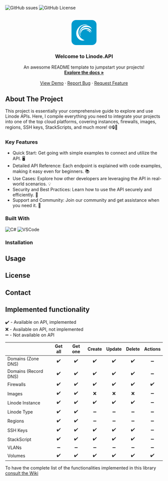 ![GitHub ssues](https://img.shields.io/github/issues/ljchuello/Linode.API)
![GitHub License](https://img.shields.io/github/license/ljchuello/Linode.API)


<br />
<div align="center">
  <a href="https://github.com/othneildrew/Best-README-Template">
    <img src="https://raw.githubusercontent.com/ljchuello/Linode.API/master/icon_128.png" alt="Logo" width="80" height="80">
  </a>

  <h3 align="center">Welcome to Linode.API</h3>

  <p align="center">
    An awesome README template to jumpstart your projects!
    <br />
    <a href="https://ljchuello.gitbook.io/linode.api/"><strong>Explore the docs »</strong></a>
    <br />
    <br />
    <a href="https://ljchuello.gitbook.io/linode.api/functions-and-methods/linode-instance">View Demo</a>
    ·
    <a href="https://github.com/ljchuello/Linode.API/issues/new">Report Bug</a>
    ·
    <a href="https://github.com/othneildrew/Best-README-Template/issues">Request Feature</a>
  </p>
</div>


## About The Project

This project is essentially your comprehensive guide to explore and use Linode APIs. Here, I compile everything you need to integrate your projects into one of the top cloud platforms, covering instances, firewalls, images, regions, SSH keys, StackScripts, and much more! 🌐🔒🚀

### Key Features

* Quick Start: Get going with simple examples to connect and utilize the API. 🖥️
* Detailed API Reference: Each endpoint is explained with code examples, making it easy even for beginners. 📚
* Use Cases: Explore how other developers are leveraging the API in real-world scenarios. 💡
* Security and Best Practices: Learn how to use the API securely and efficiently. 🔐
* Support and Community: Join our community and get assistance when you need it. 👥

### Built With
<img src="https://raw.githubusercontent.com/bablubambal/All_logo_and_pictures/7c0ac2ceb9f9d24992ec393d11fa7337d2f92466/programming%20languages/c%23.svg" alt="C#" width="128"> <img src="https://raw.githubusercontent.com/bablubambal/All_logo_and_pictures/7c0ac2ceb9f9d24992ec393d11fa7337d2f92466/text%20editors/vscode.svg" alt="VSCode" width="128">

### Installation

## Usage

## License

## Contact

## Implemented functionality

:heavy_check_mark: - Available on API, implemented\
:x: - Available on API, not implemented\
:heavy_minus_sign:  - Not available on API

|  | Get all | Get one | Create | Update | Delete | Actions |
|--|:--:|:--:|:--:|:--:|:--:|:--:|
| Domains (Zone DNS) | :heavy_check_mark: | :heavy_check_mark: | :heavy_check_mark: | :heavy_check_mark: | :heavy_check_mark: | :heavy_minus_sign: |
| Domains (Record DNS) | :heavy_check_mark: | :heavy_check_mark: | :heavy_check_mark: | :heavy_check_mark: | :heavy_check_mark: | :heavy_minus_sign: |
| Firewalls | :heavy_check_mark: | :heavy_check_mark: | :heavy_check_mark: | :heavy_check_mark: | :heavy_check_mark: | :heavy_check_mark: |
| Images | :heavy_check_mark: | :heavy_check_mark: | :x: | :x: | :x: | :heavy_minus_sign: |
| Linode Instance | :heavy_check_mark: | :heavy_check_mark: | :heavy_check_mark: | :heavy_check_mark: | :heavy_check_mark: | :heavy_minus_sign: |
| Linode Type | :heavy_check_mark: | :heavy_check_mark: | :heavy_minus_sign: | :heavy_minus_sign: | :heavy_minus_sign: | :heavy_minus_sign: |
| Regions | :heavy_check_mark: | :heavy_check_mark: | :heavy_minus_sign: | :heavy_minus_sign: | :heavy_minus_sign: | :heavy_minus_sign: |
| SSH Keys | :heavy_check_mark: | :heavy_check_mark: | :heavy_check_mark: | :heavy_check_mark: | :heavy_check_mark: | :heavy_minus_sign: |
| StackScript | :heavy_check_mark: | :heavy_check_mark: | :heavy_check_mark: | :heavy_check_mark: | :heavy_check_mark: | :heavy_minus_sign: |
| VLANs | :heavy_minus_sign: | :heavy_minus_sign: | :heavy_minus_sign: | :heavy_minus_sign: | :heavy_minus_sign: | :heavy_minus_sign: |
| Volumes | :heavy_check_mark: | :heavy_check_mark: | :heavy_check_mark: | :heavy_check_mark: | :heavy_check_mark: | :heavy_check_mark: |

To have the complete list of the functionalities implemented in this library [consult the Wiki](https://github.com/ljchuello/Linode.API/wiki)
